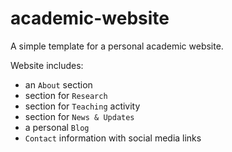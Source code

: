 # academic-website

A simple template for a personal academic website.

Website includes:

- an `About` section
- section for `Research`
- section for `Teaching` activity
- section for `News & Updates`
- a personal `Blog`
- `Contact` information with social media links

